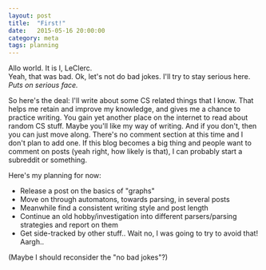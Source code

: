 ```yaml
---
layout: post
title:  "First!"
date:   2015-05-16 20:00:00
category: meta
tags: planning
---
```

Allo world. It is I, LeClerc.  
Yeah, that was bad. Ok, let's not do bad jokes. I'll try to stay serious
here. *Puts on serious face.*

So here's the deal: I'll write about some CS related things that I know.
That helps me retain and improve my knowledge, and gives me a chance to
practice writing. You gain yet another place on the internet to read
about random CS stuff. Maybe you'll like my way of writing. And if you
don't, then you can just move along. There's no comment section at this
time and I don't plan to add one. If this blog becomes a big thing and
people want to comment on posts (yeah right, how likely is that), I can
probably start a subreddit or something. 

Here's my planning for now:

 - Release a post on the basics of "graphs"
 - Move on through automatons, towards parsing, in several posts
 - Meanwhile find a consistent writing style and post length
 - Continue an old hobby/investigation into different parsers/parsing
   strategies and report on them
 - Get side-tracked by other stuff.. Wait no, I was going to try to
   avoid that! Aargh..

(Maybe I should reconsider the "no bad jokes"?)
